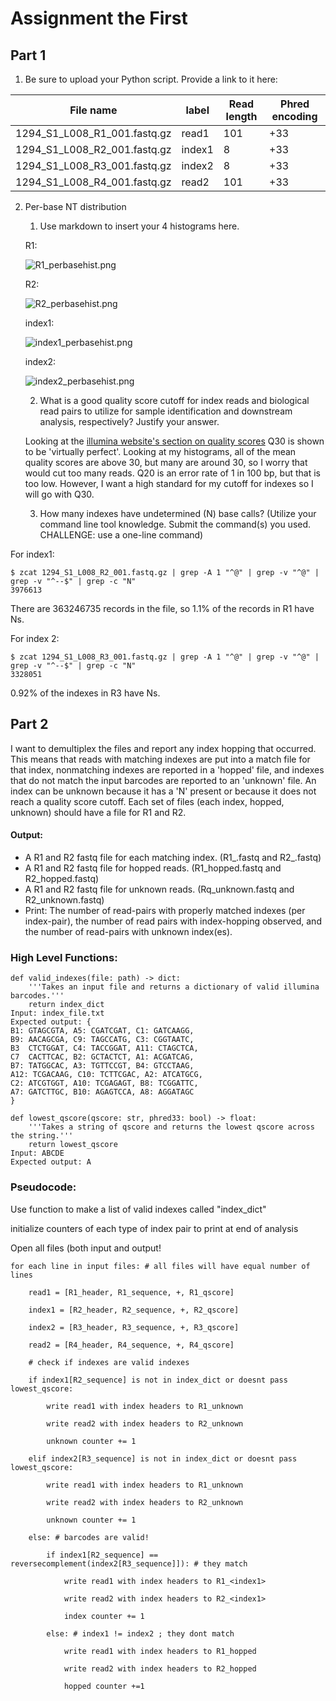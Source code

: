 # Assignment the First

## Part 1
1. Be sure to upload your Python script. Provide a link to it here:

| File name | label | Read length | Phred encoding |
|---|---|---|---|
| 1294_S1_L008_R1_001.fastq.gz | read1 | 101 | +33 |
| 1294_S1_L008_R2_001.fastq.gz | index1 | 8 | +33 |
| 1294_S1_L008_R3_001.fastq.gz | index2 | 8 | +33 |
| 1294_S1_L008_R4_001.fastq.gz | read2 | 101 | +33 |

2. Per-base NT distribution

    1. Use markdown to insert your 4 histograms here.

    R1:
   
    ![R1_perbasehist.png](R1_perbasehist.png)
   
    R2:
   
    ![R2_perbasehist.png](R2_perbasehist.png)
   
    index1:
   
    ![index1_perbasehist.png](index1_perbasehist.png)
   
    index2:
   
    ![index2_perbasehist.png](index2_perbasehist.png)

    2. What is a good quality score cutoff for index reads and biological read pairs to utilize for sample identification and downstream analysis, respectively? Justify your answer.

    Looking at the [illumina website's section on quality scores](https://www.illumina.com/science/technology/next-generation-sequencing/plan-experiments/quality-scores.html) Q30 is shown to be 'virtually perfect'. Looking at my histograms, all of the mean quality scores are above 30, but many are around 30, so I worry that would cut too many reads. Q20 is an error rate of 1 in 100 bp, but that is too low. However, I want a high standard for my cutoff for indexes so I will go with Q30.

    3. How many indexes have undetermined (N) base calls? (Utilize your command line tool knowledge. Submit the command(s) you used. CHALLENGE: use a one-line command)

For index1: 
```
$ zcat 1294_S1_L008_R2_001.fastq.gz | grep -A 1 "^@" | grep -v "^@" | grep -v "^--$" | grep -c "N"
3976613
```

There are 363246735 records in the file, so 1.1% of the records in R1 have Ns.

For index 2:
```
$ zcat 1294_S1_L008_R3_001.fastq.gz | grep -A 1 "^@" | grep -v "^@" | grep -v "^--$" | grep -c "N"
3328051
```

0.92% of the indexes in R3 have Ns.
    
## Part 2

I want to demultiplex the files and report any index hopping that occurred. This means that reads with matching indexes are put into a match file for that index, nonmatching indexes are reported in a 'hopped' file, and indexes that do not match the input barcodes are reported to an 'unknown' file. An index can be unknown because it has a 'N' present or because it does not reach a quality score cutoff. Each set of files (each index, hopped, unknown) should have a file for R1 and R2.

#### Output:
- A R1 and R2 fastq file for each matching index. (R1_<index>.fastq and R2_<index>.fastq)
- A R1 and R2 fastq file for hopped reads. (R1_hopped.fastq and R2_hopped.fastq)
- A R1 and R2 fastq file for unknown reads. (Rq_unknown.fastq and R2_unknown.fastq)
- Print: The number of read-pairs with properly matched indexes (per index-pair), the number of read pairs with index-hopping observed, and the number of read-pairs with unknown index(es).

### High Level Functions:
```
def valid_indexes(file: path) -> dict:
    '''Takes an input file and returns a dictionary of valid illumina barcodes.'''
    return index_dict
Input: index_file.txt
Expected output: {
B1: GTAGCGTA, A5: CGATCGAT, C1:	GATCAAGG,
B9:	AACAGCGA, C9: TAGCCATG, C3: CGGTAATC,
B3	CTCTGGAT, C4: TACCGGAT, A11: CTAGCTCA,
C7	CACTTCAC, B2: GCTACTCT, A1: ACGATCAG,
B7: TATGGCAC, A3: TGTTCCGT, B4: GTCCTAAG,
A12: TCGACAAG, C10: TCTTCGAC, A2: ATCATGCG,
C2:	ATCGTGGT, A10: TCGAGAGT, B8: TCGGATTC,
A7:	GATCTTGC, B10: AGAGTCCA, A8: AGGATAGC
}

def lowest_qscore(qscore: str, phred33: bool) -> float:
    '''Takes a string of qscore and returns the lowest qscore across the string.'''
    return lowest_qscore
Input: ABCDE
Expected output: A
```

### Pseudocode:

Use function to make a list of valid indexes called "index_dict"

initialize counters of each type of index pair to print at end of analysis

Open all files (both input and output!

    for each line in input files: # all files will have equal number of lines
    
        read1 = [R1_header, R1_sequence, +, R1_qscore]
        
        index1 = [R2_header, R2_sequence, +, R2_qscore]
        
        index2 = [R3_header, R3_sequence, +, R3_qscore]
        
        read2 = [R4_header, R4_sequence, +, R4_qscore]
        
        # check if indexes are valid indexes
        
        if index1[R2_sequence] is not in index_dict or doesnt pass lowest_qscore:
        
            write read1 with index headers to R1_unknown
            
            write read2 with index headers to R2_unknown

            unknown counter += 1
            
        elif index2[R3_sequence] is not in index_dict or doesnt pass lowest_qscore:
        
            write read1 with index headers to R1_unknown
            
            write read2 with index headers to R2_unknown
            
            unknown counter += 1
            
        else: # barcodes are valid!
        
            if index1[R2_sequence] == reversecomplement(index2[R3_sequence]]): # they match
            
                write read1 with index headers to R1_<index1>
                
                write read2 with index headers to R2_<index1>

                index counter += 1
                
            else: # index1 != index2 ; they dont match
            
                write read1 with index headers to R1_hopped
                
                write read2 with index headers to R2_hopped

                hopped counter +=1
